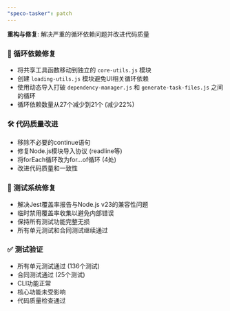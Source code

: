 ```yaml
---
"speco-tasker": patch
---
```


**重构与修复**: 解决严重的循环依赖问题并改进代码质量

### 🔄 循环依赖修复
- 将共享工具函数移动到独立的 `core-utils.js` 模块
- 创建 `loading-utils.js` 模块避免UI相关循环依赖
- 使用动态导入打破 `dependency-manager.js` 和 `generate-task-files.js` 之间的循环
- 循环依赖数量从27个减少到21个 (减少22%)

### 🛠️ 代码质量改进
- 移除不必要的continue语句
- 修复Node.js模块导入协议 (readline等)
- 将forEach循环改为for...of循环 (4处)
- 改进代码质量和一致性

### 🧪 测试系统修复
- 解决Jest覆盖率报告与Node.js v23的兼容性问题
- 临时禁用覆盖率收集以避免内部错误
- 保持所有测试功能完整无损
- 所有单元测试和合同测试继续通过

### ✅ 测试验证
- 所有单元测试通过 (136个测试)
- 合同测试通过 (25个测试)
- CLI功能正常
- 核心功能未受影响
- 代码质量检查通过
